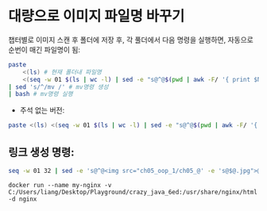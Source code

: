 # 대량으로  이미지 파일명 바꾸기
챕터별로 이미지 스캔 후 폴더에 저장 후, 각 풀더에서 다음 명령을 실행하면, 자동으로 순번이 매긴 파일명이 됨: 

```bash
paste 
	<(ls) # 현재 폴더내 파일명
	<(seq -w 01 $(ls | wc -l) | sed -e "s@^@$(pwd | awk -F/ '{ print $NF }' | cut -d_ -f1)\_@" -e 's/$/.png/') # 전환될 파일명 생성
| sed 's/^/mv /' # mv명령 생성
| bash # mv명령 실행

```

* 주석 없는 버전:
```bash
paste <(ls) <(seq -w 01 $(ls | wc -l) | sed -e "s@^@$(pwd | awk -F/ '{ print $NF }' | cut -d_ -f1)\_@" -e 's/$/.jpg/') | sed 's/^/mv /' | bash
```

## 링크 생성 명령:
```bash
seq -w 01 32 | sed -e 's@^@<img src="ch05_oop_1/ch05_@' -e 's@$@.jpg">@'
```

```docker
docker run --name my-nginx -v C:/Users/liang/Desktop/Playground/crazy_java_6ed:/usr/share/nginx/html -d nginx
```